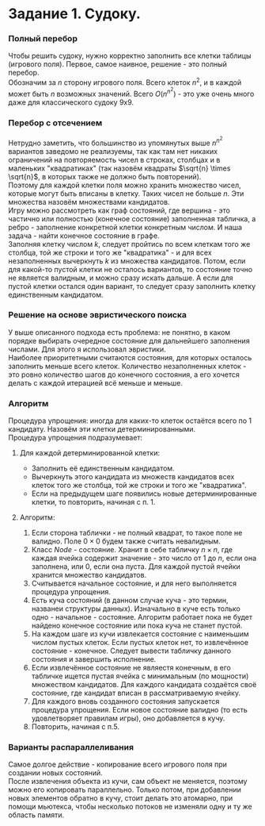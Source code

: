 # Задание 1. Судоку.  
### Полный перебор  
Чтобы решить судоку, нужно корректно заполнить все клетки таблицы (игрового поля). Первое, самое наивное, решение - это полный перебор.  
Обозначим за $n$ сторону игрового поля. Всего клеток $n^2$, и в каждой может быть $n$ возможных значений. Всего $O(n^{n^2})$ - это уже очень много даже для классического судоку 9х9.

### Перебор с отсечением  
Нетрудно заметить, что большинство из упомянутых выше $n^{n^2}$ вариантов заведомо не реализуемы, так как там нет никаких ограничений на повторяемость чисел в строках, столбцах и в маленьких "квадратиках" (так назовём квадраты $\sqrt{n} \times \sqrt{n}$, в которых также не должно быть повторений).  
Поэтому для каждой клетки поля можно хранить множество чисел, которые могут быть вписаны в клетку. Таких чисел не больше $n$. Эти множества назовём множествами кандидатов.  
Игру можно рассмотреть как граф состояний, где вершина - это частично или полностью (конечное состояние) заполненная табличка, а ребро - заполнение конкретной клетки конкретным числом. И наша задача - найти конечное состояние в графе.  
Заполняя клетку числом $k$, следует пройтись по всем клеткам того же столбца, той же строки и того же "квадратика" - и для всех незаполненных вычеркнуть $k$ из множества кандидатов. Потом, если для какой-то пустой клетки не осталось вариантов, то состояние точно не является валидным, и можно сразу искать дальше. А если для пустой клетки остался один вариант, то следует сразу заполнить клетку единственным кандидатом.

### Решение на основе эвристического поиска  
У выше описанного подхода есть проблема: не понятно, в каком порядке выбирать очередное состояние для дальнейшего заполнения числами. Для этого я использовал эвристики.  
Наиболее приоритетными считаются состояния, для которых осталось заполнить меньше всего клеток. Количество незаполненных клеток - это ровно количество шагов до конечного состояния, а его хочется делать с каждой итерацией всё меньше и меньше.  

### Алгоритм  
Процедура упрощения: иногда для каких-то клеток остаётся всего по 1 кандидату. Назовём эти клетки детерминированными.  
Процедура упрощения подразумевает:  
1. Для каждой детерминированной клетки:  
    - Заполнить её единственным кандидатом.  
    - Вычеркнуть этого кандидата из множеств кандидатов всех клеток того же столбца, той же строки и того же "квадратика".  
    - Если на предыдущем шаге появились новые детерминированные клетки, то повторить, начиная с п. 1.  

2. Алгоритм:  
    1. Если сторона таблички - не полный квадрат, то такое поле не валидно. Поле $0 \times 0$ будем также считать невалидным.  
    2. Класс *Node* - состояние. Хранит в себе табличку $n \times n$, где каждая ячейка содержит значение - это число от $1$ до $n$, если она заполнена, или $0$, если она пуста. Для каждой пустой ячейки хранится множество кандидатов.  
    3. Считывается начальное состояние, и для него выполняется процедура упрощения.  
    4. Есть куча состояний (в данном случае куча - это термин, названеи структуры данных). Изначально в куче есть только одно - начальное - состояние. Алгоритм работает пока не будет найдено конечное состояние или пока куча не станет пустой.  
    5. На каждом шаге из кучи извлекается состояние с наименьшим числом пустых клеток. Если пустых клеток нет, то извлечённое состояние - конечное. Следует вывести табличку данного состояния и завершить исполнение.  
    6. Если извлечённое состояние не являестя конечным, в его табличке ищется пустая ячейка с минимальным (по мощности) множеством кандидатов. Для каждого кандидата создаётся своё состояние, где кандидат вписан в рассматриваемую ячейку.  
    7. Для каждого вновь созданного состояния запускается процедура упрощения. Если новое состояние валидно (то есть удовлетворяет правилам игры), оно добавляется в кучу.  
    8. Повторить, начиная с п.5.  

### Варианты распараллеливания
Самое долгое действие - копирование всего игрового поля при создании новых состояний.  
После извлечения объекта из кучи, сам объект не меняется, поэтому можно его копировать параллельно. Только потом, при добавлении новых элементов обратно в кучу, стоит делать это атомарно, при помощи мьютекса, чтобы несколько потоков не изменяли одну и ту же область памяти.  
